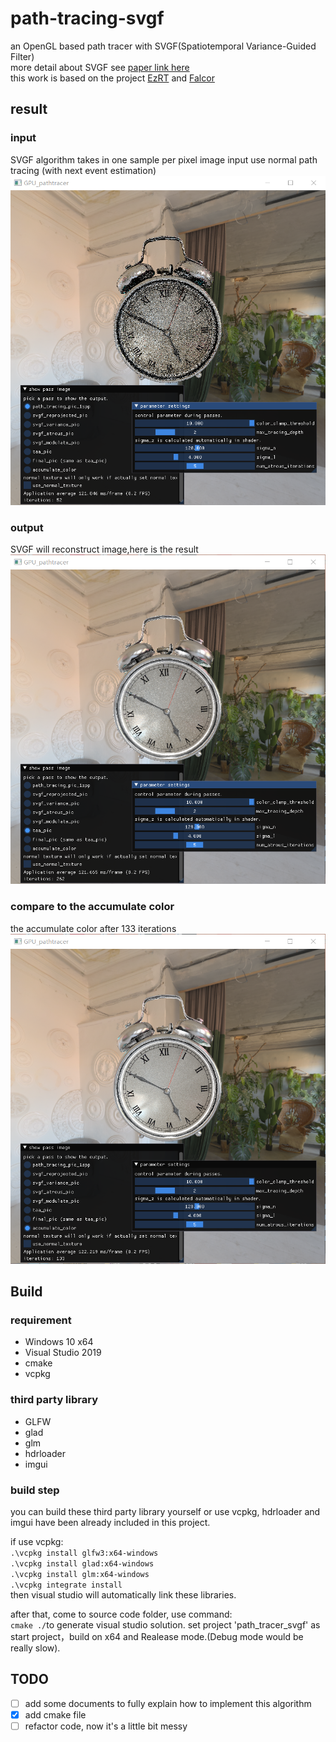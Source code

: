 # path-tracing-svgf
an OpenGL based path tracer with SVGF(Spatiotemporal Variance-Guided Filter)  
more detail about SVGF see [paper link here](http://behindthepixels.io/assets/files/hpg17_svgf.pdf)  
this work is based on the project [EzRT](https://github.com/AKGWSB/EzRT) and [Falcor](https://github.com/NVIDIAGameWorks/Falcor) 
## result
### input
SVGF algorithm takes in one sample per pixel image input use normal path tracing (with next event estimation)  
![1spp_input](https://github.com/blxl909/path-tracing-svgf/blob/master/result/1spp_input.png)
### output
SVGF will reconstruct image,here is the result  
![svgf_output](https://github.com/blxl909/path-tracing-svgf/blob/master/result/svgf_output.png)
### compare to the accumulate color
the accumulate color after 133 iterations  
![acc_color](https://github.com/blxl909/path-tracing-svgf/blob/master/result/accumulate_output.png)
## Build
### requirement
* Windows 10 x64
* Visual Studio 2019
* cmake
* vcpkg
### third party library
* GLFW
* glad
* glm
* hdrloader
* imgui
### build step
you can build these third party library yourself or use vcpkg, hdrloader and imgui have been already included in this project.  
  
if use vcpkg:  
`.\vcpkg install glfw3:x64-windows`  
`.\vcpkg install glad:x64-windows`  
`.\vcpkg install glm:x64-windows`  
`.\vcpkg integrate install`  
then visual studio will automatically link these libraries.  
  
after that, come to source code folder, use command:  
`cmake ./`to generate visual studio solution.
set project 'path_tracer_svgf' as start project，build on x64 and Realease mode.(Debug mode would be really slow).  
## TODO
- [ ] add some documents to fully explain how to implement this algorithm  
- [x] add cmake file  
- [ ] refactor code, now it's a little bit messy
